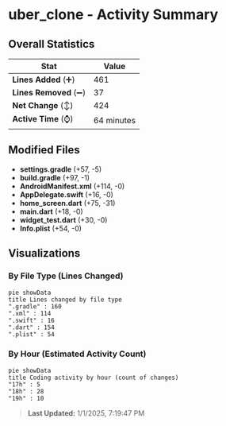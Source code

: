 # uber_clone - Activity Summary 

## Overall Statistics

| Stat                   | Value                                                             |
| ---------------------- | ----------------------------------------------------------------- |
| **Lines Added** (➕)   | 461                                          |
| **Lines Removed** (➖) | 37                                        |
| **Net Change** (↕)    | 424                |
| **Active Time** (⌚)   | 64 minutes |


## Modified Files
- **settings.gradle** (+57, -5)
- **build.gradle** (+97, -1)
- **AndroidManifest.xml** (+114, -0)
- **AppDelegate.swift** (+16, -0)
- **home_screen.dart** (+75, -31)
- **main.dart** (+18, -0)
- **widget_test.dart** (+30, -0)
- **Info.plist** (+54, -0)

## Visualizations

### By File Type (Lines Changed)

```mermaid
pie showData
title Lines changed by file type
".gradle" : 160
".xml" : 114
".swift" : 16
".dart" : 154
".plist" : 54
```

### By Hour (Estimated Activity Count)

```mermaid
pie showData
title Coding activity by hour (count of changes)
"17h" : 5
"18h" : 28
"19h" : 10
```


> **Last Updated:** 1/1/2025, 7:19:47 PM